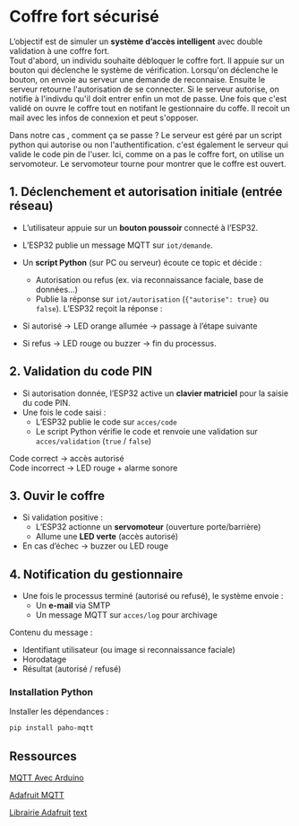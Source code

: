 # Coffre fort sécurisé

L’objectif est de simuler un **système d’accès intelligent** avec double validation à une coffre fort.  
Tout d'abord, un individu souhaite débloquer le coffre fort. Il appuie sur un bouton qui déclenche le système de vérification.
Lorsqu'on déclenche le bouton, on envoie au serveur une demande de reconnaise. Ensuite le serveur retourne l'autorisation de se connecter.
Si le serveur autorise, on notifie à l'indivdu qu'il doit entrer enfin un mot de passe.
Une fois que c'est validé on ouvre le coffre tout en notifant le gestionnaire du coffe. Il recoit un mail avec les infos de connexion et peut s'opposer.

Dans notre cas , comment ça se passe ?
Le serveur est géré par un script python qui autorise ou non l'authentification. c'est également le serveur qui valide le code pin de l'user. Ici, comme on a pas le coffre fort, on utilise un servomoteur. Le servomoteur tourne pour montrer que le coffre est ouvert.

## 1. Déclenchement et autorisation initiale (entrée réseau)

- L’utilisateur appuie sur un **bouton poussoir** connecté à l’ESP32.
- L’ESP32 publie un message MQTT sur `iot/demande`.
- Un **script Python** (sur PC ou serveur) écoute ce topic et décide :

  - Autorisation ou refus (ex. via reconnaissance faciale, base de données…)
  - Publie la réponse sur `iot/autorisation` (`{"autorise": true}` ou `false`).
    L’ESP32 reçoit la réponse :

- Si autorisé → LED orange allumée → passage à l’étape suivante
- Si refus → LED rouge ou buzzer → fin du processus.

## 2. Validation du code PIN

- Si autorisation donnée, l’ESP32 active un **clavier matriciel** pour la saisie du code PIN.
- Une fois le code saisi :
  - L’ESP32 publie le code sur `acces/code`
  - Le script Python vérifie le code et renvoie une validation sur `acces/validation` (`true` / `false`)

Code correct → accès autorisé  
Code incorrect → LED rouge + alarme sonore

## 3. Ouvir le coffre

- Si validation positive :
  - L’ESP32 actionne un **servomoteur** (ouverture porte/barrière)
  - Allume une **LED verte** (accès autorisé)
- En cas d’échec → buzzer ou LED rouge

## 4. Notification du gestionnaire

- Une fois le processus terminé (autorisé ou refusé), le système envoie :
  - Un **e-mail** via SMTP
  - Un message MQTT sur `acces/log` pour archivage

Contenu du message :

- Identifiant utilisateur (ou image si reconnaissance faciale)
- Horodatage
- Résultat (autorisé / refusé)

### Installation Python

Installer les dépendances :

```bash
pip install paho-mqtt
```

## Ressources

[MQTT Avec Arduino](https://arduino.blaisepascal.fr/mqtt-avec-arduino/)

[Adafruit MQTT](https://learn.adafruit.com/mqtt-adafruit-io-and-you/intro-to-adafruit-mqtt)

[Librairie Adafruit](https://github.com/adafruit/Adafruit_MQTT_Library/tree/master/examples)
[text](https://arduinogetstarted.com/tutorials/arduino-rgb-led)